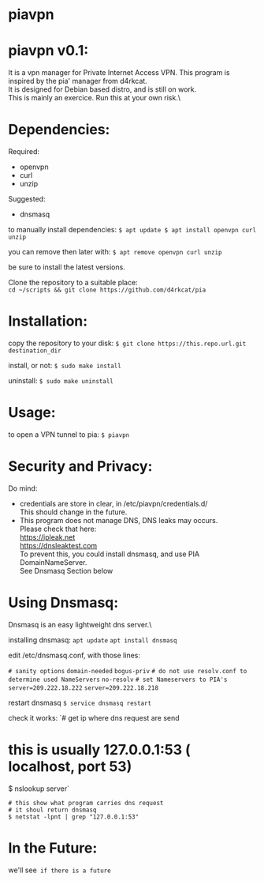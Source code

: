 # piavpn

piavpn v0.1:
==========

It is a vpn manager for Private Internet Access VPN. This program is inspired by the pia' manager from d4rkcat.\
It is designed for Debian based distro, and is still on work.\
This is mainly an exercice. Run this at your own risk.\


Dependencies:
==========
Required:
- openvpn
- curl
- unzip

Suggested:
- dnsmasq

to manually install dependencies:
`$ apt update
$ apt install openvpn curl unzip`

you can remove then later with:
`$ apt remove openvpn curl unzip`

be sure to install the latest versions.

Clone the repository to a suitable place:  
`cd ~/scripts && git clone https://github.com/d4rkcat/pia`


Installation:
==========
copy the repository to your disk:
`$ git clone https://this.repo.url.git destination_dir`

install, or not:
`$ sudo make install`

uninstall:
`$ sudo make uninstall`


Usage:
==========
to open a VPN tunnel to pia:
`$ piavpn`


Security and Privacy:
==========
Do mind:
- credentials are store in clear, in /etc/piavpn/credentials.d/\
	This should change in the future.
- This program does not manage DNS, DNS leaks may occurs.\
	Please check that here:\
			https://ipleak.net \
			https://dnsleaktest.com \
	To prevent this, you could install dnsmasq, and use PIA DomainNameServer.\
	See Dnsmasq Section below


Using Dnsmasq:
==========
Dnsmasq is an easy lightweight dns server.\

installing dnsmasq:
`apt update`
`apt install dnsmasq`

edit /etc/dnsmasq.conf, with those lines:
	
`# sanity options`
`domain-needed`
`bogus-priv`
`# do not use resolv.conf to determine used NameServers`
`no-resolv`
`# set Nameservers to PIA's`
`server=209.222.18.222`
`server=209.222.18.218`

restart dnsmasq
`$ service dnsmasq restart`

check it works:
`# get ip where dns request are send
# this is usually 127.0.0.1:53 ( localhost, port 53)
$ nslookup server`

	# this show what program carries dns request
	# it shoul return dnsmasq
	$ netstat -lpnt | grep "127.0.0.1:53"



In the Future:
==========
we'll see`
	if there is a future`
